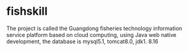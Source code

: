 # fishskill
The project is called the Guangdong fisheries technology information service platform based on cloud computing, using Java web native development, the database is mysql5.1, tomcat8.0, jdk1. 8.16
